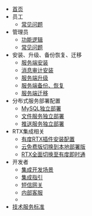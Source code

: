 * [首页](./)
* 员工
  * [常见问题](staff/staff_faq/staff_faq.md)
* 管理员
  * [功能逻辑 ](admin/functions/_functions.md)
  * [常见问题](admin/admin_faq/admin_faq.md) 
* 安装、升级、备份恢复、迁移
  * [服务端安装](admin/server_install/server_install)
  * [消息审计安装](admin/server_audit/server_audit)
  * [服务端升级](admin/server_upgrade/server_upgrade.md)
  * [服务端备份、恢复](admin/server_backup/server_backup.md)
  * [服务端迁移](admin/server_move/server_move.md)
* 分布式服务部署配置
  * [MySQL独立部署](admin/distributed_deployment/mysql/mysql)
  * [文件服务独立部署](admin/distributed_deployment/file_service/file_service)
  * [推送服务独立部署](admin/distributed_deployment/push/push)
* RTX集成相关
  * [有度RTX插件安装配置](admin/rtx/rtx_agent/rtx_agent)
  * [云免费版切换到本地部署版](admin/rtx/cloud_to_local/cloud_to_local)
  * [RTX全面切换至有度即时通](admin/rtx/rtx_to_youdu/rtx_to_youdu)
* 开发者
  * [集成开发场景](developer/integration/integration.md)
  * [集成指引](developer/integration/summary.md)
  * [短信网关](developer/integration/sms.md)
  * [内部客服](developer/integration/ncs.md)
  * <!--[消息转办](developer/integration/msg_transfer.md)-->
* [技术服务标准](./_support.md)